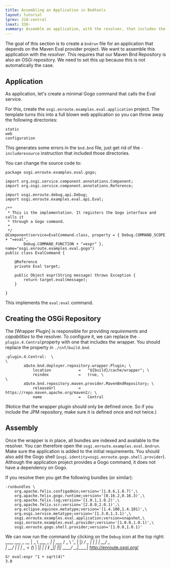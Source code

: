 ```yaml
---
title: Assembling an Application in Bndtools
layout: tutorial
lprev: 310-central
lnext: 330-
summary: Assemble an application, with the resolver, that includes the Maven Eval provider project
---
```


The goal of this section is to create a `bndrun` file for an application that depends on the Maven Eval provider project. We want to assemble this application with the _resolver_. This requires that our Maven Bnd Repository is also an OSGi repository. We need to set this up because this is not automatically the case.

## Application

As application, let's create a minimal Gogo command that calls the Eval service.

For this, create the `osgi.enroute.examples.eval.application` project. The template turns this into a full blown web application so you can throw away the following directories:

	static
	web
	configuration
	
This generates some errors in the `bnd.bnd` file, just get rid of the `-includeresource` instruction that included those directories.

You can change the source code to:

	package osgi.enroute.examples.eval.gogo;
	
	import org.osgi.service.component.annotations.Component;
	import org.osgi.service.component.annotations.Reference;
	
	import osgi.enroute.debug.api.Debug;
	import osgi.enroute.examples.eval.api.Eval;
	
	/**
	 * This is the implementation. It registers the Gogo interface and calls it
	 * through a Gogo command.
	 * 
	 */
	@Component(service=EvalCommand.class, property = { Debug.COMMAND_SCOPE + "=eval",
			Debug.COMMAND_FUNCTION + "=expr" }, name="osgi.enroute.examples.eval.gogo")
	public class EvalCommand {
		
		@Reference
		private Eval target;
	
		public Object expr(String message) throws Exception {
			return target.eval(message);
		}
	
	}

This implements the `eval:eval` command.

## Creating the OSGi Repository

The [Wrapper Plugin] is responsible for providing _requirements_ and _capabilities_ to the resolver. To configure it, we can replace the   `-plugin.4.Central`property with one that includes the wrapper. You should replace the property in `./cnf/build.bnd`.

	-plugin.4.Central:  \
	\
	        aQute.bnd.deployer.repository.wrapper.Plugin; \
	            location            =	"${build}/cache/wrapper"; \
	            reindex				=	true, \
	\
	        aQute.bnd.repository.maven.provider.MavenBndRepository; \
				releaseUrl			=	https://repo.maven.apache.org/maven2/; \
				name				=	Central
				

(Notice that the wrapper plugin should only be defined once. So if you include the JPM repository, make sure it is defined once and not twice.)

##  Assembly

Once the wrapper is in place, all bundles are indexed and available to the resolver. You can therefore open the `osgi.enroute.examples.eval.bndrun`. Make sure the application is added to the initial requirements. You should also add the Gogo shell (`osgi.identity=osgi.enroute.gogo.shell.provider`). Although the application project provides a Gogo command, it does not have a dependency on Gogo.

If you resolve then you get the following bundles (or similar):

	-runbundles \
		org.apache.felix.configadmin;version='[1.8.6,1.8.7)',\
		org.apache.felix.gogo.runtime;version='[0.16.2,0.16.3)',\
		org.apache.felix.log;version='[1.0.1,1.0.2)',\
		org.apache.felix.scr;version='[2.0.0,2.0.1)',\
		org.eclipse.equinox.metatype;version='[1.4.100,1.4.101)',\
		org.osgi.service.metatype;version='[1.3.0,1.3.1)',\
		osgi.enroute.examples.eval.application;version=snapshot,\
		osgi.enroute.examples.eval.provider;version='[1.0.0,1.0.1)',\
		osgi.enroute.gogo.shell.provider;version='[1.0.0,1.0.1)'

We can now run the command by clicking on the `Debug` icon at the top right:
	             ____
	   ___ _ __ |  _ \ ___  _   _| |_ ___ 
	  / _ \ '_ \| |_) / _ \| | | | __/ _ \
	 |  __/ | | |  _ < (_) | |_| | |_  __/
	  \___|_| |_|_| \_\___/ \__,_|\__\___|
	              http://enroute.osgi.org/
	              
	G! eval:expr "1 + sqrt(4)"
	3.0



 


